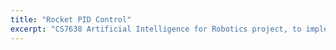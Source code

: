 ```yaml
---
title: "Rocket PID Control"
excerpt: "CS7638 Artificial Intelligence for Robotics project, to implement a RocketPID Control"
---
```

